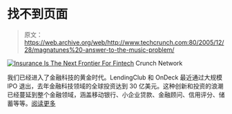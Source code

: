 # 找不到页面

> 原文：<https://web.archive.org/web/http://www.techcrunch.com:80/2005/12/28/magnatunes%20-answer-to-the-music-problem/>

[![Insurance Is The Next Frontier For Fintech](img/07c9a22740de80674ecfd3dd4736bf5e.png)](https://web.archive.org/web/20150805163925/http://techcrunch.com/2015/08/05/insurance-is-the-next-frontier-for-fintech/)  Crunch Network

我们已经进入了金融科技的黄金时代。LendingClub 和 OnDeck 最近通过大规模 IPO 退出，去年金融科技领域的全球投资达到 30 亿美元。这种创新和投资的浪潮已经蔓延到整个金融领域，涵盖移动银行、小企业贷款、金融顾问、信用评分、储蓄等等。[阅读更多](https://web.archive.org/web/20150805163925/http://techcrunch.com/2015/08/05/insurance-is-the-next-frontier-for-fintech/)